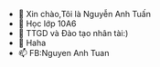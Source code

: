 - 👋 Xin chào,Tôi là Nguyễn Anh Tuấn
- 👀 Học lớp 10A6
- 🌱 TTGD và Đào tạo nhân tài:)
- 💬 Haha
- 📫 FB:Nguyen Anh Tuan

<!---
Tuan2365/Tuan2365 is a ✨ special ✨ repository because its `README.md` (this file) appears on your GitHub profile.
You can click the Preview link to take a look at your changes.
--->
